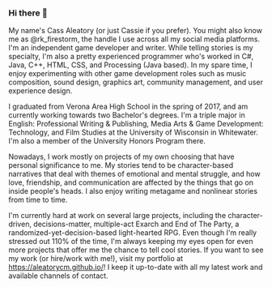 <!--
**AleatoryCM/AleatoryCM** is a ✨ _special_ ✨ repository because its `README.md` (this file) appears on your GitHub profile.

Here are some ideas to get you started:

- 🔭 I’m currently working on ...
- 🌱 I’m currently learning ...
- 👯 I’m looking to collaborate on ...
- 🤔 I’m looking for help with ...
- 💬 Ask me about ...
- 📫 How to reach me: ...
- 😄 Pronouns: ...
- ⚡ Fun fact: ...
-->

### Hi there 👋

My name's Cass Aleatory (or just Cassie if you prefer). You might also know me as @rk_firestorm, the handle I use across all my social media platforms. I'm an independent game developer and writer. While telling stories is my specialty, I'm also a pretty experienced programmer who's worked in C#, Java, C++, HTML, CSS, and Processing (Java based). In my spare time, I enjoy experimenting with other game development roles such as music composition, sound design, graphics art, community management, and user experience design.

I graduated from Verona Area High School in the spring of 2017, and am currently working towards two Bachelor's degrees. I'm a triple major in English: Professional Writing & Publishing, Media Arts & Game Development: Technology, and Film Studies at the University of Wisconsin in Whitewater. I'm also a member of the University Honors Program there.

Nowadays, I work mostly on projects of my own choosing that have personal significance to me. My stories tend to be character-based narratives that deal with themes of emotional and mental struggle, and how love, friendship, and communication are affected by the things that go on inside people's heads. I also enjoy writing metagame and nonlinear stories from time to time.

I'm currently hard at work on several large projects, including the character-driven, decisions-matter, multiple-act Exarch and End of The Party, a randomized-yet-decision-based light-hearted RPG. Even though I'm really stressed out 110% of the time, I'm always keeping my eyes open for even more projects that offer me the chance to tell cool stories. If you want to see my work (or hire/work with me!), visit my portfolio at https://aleatorycm.github.io/! I keep it up-to-date with all my latest work and available channels of contact.
